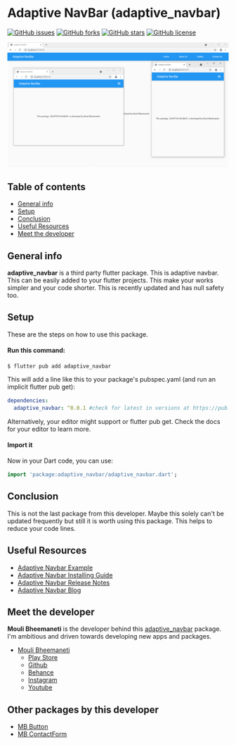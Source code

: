 # Adaptive NavBar (adaptive_navbar)

[![GitHub issues](https://img.shields.io/github/issues/moulibheemaneti/adaptive_navbar)](https://github.com/moulibheemaneti/adaptive_navbar/issues)
[![GitHub forks](https://img.shields.io/github/forks/moulibheemaneti/adaptive_navbar)](https://github.com/moulibheemaneti/adaptive_navbar/network)
[![GitHub stars](https://img.shields.io/github/stars/moulibheemaneti/adaptive_navbar)](https://github.com/moulibheemaneti/adaptive_navbar/stargazers)
[![GitHub license](https://img.shields.io/github/license/moulibheemaneti/adaptive_navbar)](https://github.com/moulibheemaneti/adaptive_navbar/blob/master/LICENSE)

![Adaptive Navbar](screenshots/adaptive_navbar.png)

## Table of contents
* [General info](#general-info)
* [Setup](#setup)
* [Conclusion](#conclusion)
* [Useful Resources](#useful-resources)
* [Meet the developer](#meet-the-developer)

## General info
**adaptive_navbar** is a third party flutter package. This is adaptive navbar. This can be easily added to your flutter projects. This make your works simpler and your code shorter. This is recently updated and has null safety too. 
	
## Setup
These are the steps on how to use this package.

#### Run this command:

```
$ flutter pub add adaptive_navbar
```

This will add a line like this to your package's pubspec.yaml (and run an implicit flutter pub get):
```yaml
dependencies:
  adaptive_navbar: ^0.0.1 #check for latest in versions at https://pub.dev/packages/adaptive_navbar/versions
```
Alternatively, your editor might support or flutter pub get. Check the docs for your editor to learn more.

#### Import it
Now in your Dart code, you can use:
```dart
import 'package:adaptive_navbar/adaptive_navbar.dart';
```

## Conclusion
This is not the last package from this developer. Maybe this solely can't be updated frequently but still it is worth using this package. This helps to reduce your code lines.

## Useful Resources
* [Adaptive Navbar Example](https://pub.dev/packages/adaptive_navbar/example)
* [Adaptive Navbar Installing Guide](https://pub.dev/packages/adaptive_navbar/install)
* [Adaptive Navbar Release Notes](https://pub.dev/packages/adaptive_navbar/changelog)
* [Adaptive Navbar Blog](https://medium.com/@moulibheemaneti/adaptive-navbar-in-flutter-by-mouli-bheemaneti-46e16b62c400)

## Meet the developer
**Mouli Bheemaneti** is the developer behind this [adaptive_navbar](https://pub.dev/packages/adaptive_navbar) package. I'm ambitious and driven towards developing new apps and packages.
* [Mouli Bheemaneti](https://www.moulibheemaneti.com)
	* [Play Store](https://play.google.com/store/apps/dev?id=5025838786028729109)
	* [Github](https://www.github.com/moulibheemaneti)
	* [Behance](https://www.behance.com/moulibheemaneti)
	* [Instagram](https://www.instagram.com/mouli.bheemaneti)
	* [Youtube](https://www.youtube.com/bemouli)

## Other packages by this developer
* [MB Button](https://pub.dev/packages/mb_button)
* [MB ContactForm](https://pub.dev/packages/mb_contact_form)
